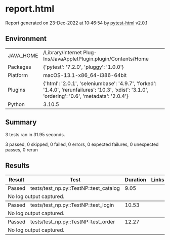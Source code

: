 
<h1>report.html</h1>
    <p>Report generated on 23-Dec-2022 at 10:46:54 by <a href="https://pypi.python.org/pypi/pytest-html">pytest-html</a> v2.0.1</p>
    <h2>Environment</h2>
    <table id="environment">
      <tr>
        <td>JAVA_HOME</td>
        <td>/Library/Internet Plug-Ins/JavaAppletPlugin.plugin/Contents/Home</td></tr>
      <tr>
        <td>Packages</td>
        <td>{&apos;pytest&apos;: &apos;7.2.0&apos;, &apos;pluggy&apos;: &apos;1.0.0&apos;}</td></tr>
      <tr>
        <td>Platform</td>
        <td>macOS-13.1-x86_64-i386-64bit</td></tr>
      <tr>
        <td>Plugins</td>
        <td>{&apos;html&apos;: &apos;2.0.1&apos;, &apos;seleniumbase&apos;: &apos;4.9.7&apos;, &apos;forked&apos;: &apos;1.4.0&apos;, &apos;rerunfailures&apos;: &apos;10.3&apos;, &apos;xdist&apos;: &apos;3.1.0&apos;, &apos;ordering&apos;: &apos;0.6&apos;, &apos;metadata&apos;: &apos;2.0.4&apos;}</td></tr>
      <tr>
        <td>Python</td>
        <td>3.10.5</td></tr></table>
    <h2>Summary</h2>
    <p>3 tests ran in 31.95 seconds. </p>
    <p class="filter" hidden="true">(Un)check the boxes to filter the results.</p><input checked="true" class="filter" data-test-result="passed" hidden="true" name="filter_checkbox" onChange="filter_table(this)" type="checkbox"/><span class="passed">3 passed</span>, <input checked="true" class="filter" data-test-result="skipped" disabled="true" hidden="true" name="filter_checkbox" onChange="filter_table(this)" type="checkbox"/><span class="skipped">0 skipped</span>, <input checked="true" class="filter" data-test-result="failed" disabled="true" hidden="true" name="filter_checkbox" onChange="filter_table(this)" type="checkbox"/><span class="failed">0 failed</span>, <input checked="true" class="filter" data-test-result="error" disabled="true" hidden="true" name="filter_checkbox" onChange="filter_table(this)" type="checkbox"/><span class="error">0 errors</span>, <input checked="true" class="filter" data-test-result="xfailed" disabled="true" hidden="true" name="filter_checkbox" onChange="filter_table(this)" type="checkbox"/><span class="xfailed">0 expected failures</span>, <input checked="true" class="filter" data-test-result="xpassed" disabled="true" hidden="true" name="filter_checkbox" onChange="filter_table(this)" type="checkbox"/><span class="xpassed">0 unexpected passes</span>, <input checked="true" class="filter" data-test-result="rerun" disabled="true" hidden="true" name="filter_checkbox" onChange="filter_table(this)" type="checkbox"/><span class="rerun">0 rerun</span>
    <h2>Results</h2>
    <table id="results-table">
      <thead id="results-table-head">
        <tr>
          <th class="sortable result initial-sort" col="result">Result</th>
          <th class="sortable" col="name">Test</th>
          <th class="sortable numeric" col="duration">Duration</th>
          <th>Links</th></tr>
        <tr hidden="true" id="not-found-message">
          <th colspan="4">No results found. Try to check the filters</th></tr></thead>
      <tbody class="passed results-table-row">
        <tr>
          <td class="col-result">Passed</td>
          <td class="col-name">tests/test_np.py::TestNP::test_catalog</td>
          <td class="col-duration">9.05</td>
          <td class="col-links"></td></tr>
        <tr>
          <td class="extra" colspan="4">
            <div class="empty log">No log output captured.</div></td></tr></tbody>
      <tbody class="passed results-table-row">
        <tr>
          <td class="col-result">Passed</td>
          <td class="col-name">tests/test_np.py::TestNP::test_login</td>
          <td class="col-duration">10.53</td>
          <td class="col-links"></td></tr>
        <tr>
          <td class="extra" colspan="4">
            <div class="empty log">No log output captured.</div></td></tr></tbody>
      <tbody class="passed results-table-row">
        <tr>
          <td class="col-result">Passed</td>
          <td class="col-name">tests/test_np.py::TestNP::test_order</td>
          <td class="col-duration">12.27</td>
          <td class="col-links"></td></tr>
        <tr>
          <td class="extra" colspan="4">
            <div class="empty log">No log output captured.</div></td></tr></tbody></table></body>